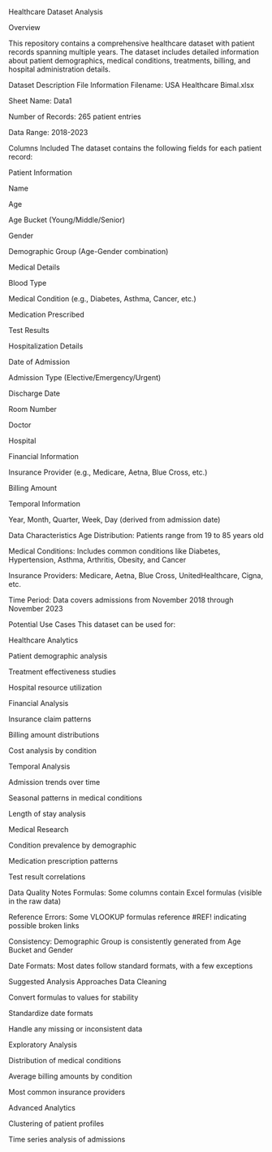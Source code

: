 Healthcare Dataset Analysis 

Overview

This repository contains a comprehensive healthcare dataset with patient records spanning multiple years. The dataset includes detailed information about patient demographics, medical conditions, treatments, billing, and hospital administration details.

Dataset Description
File Information
Filename: USA Healthcare Bimal.xlsx

Sheet Name: Data1

Number of Records: 265 patient entries

Data Range: 2018-2023

Columns Included
The dataset contains the following fields for each patient record:

Patient Information

Name

Age

Age Bucket (Young/Middle/Senior)

Gender

Demographic Group (Age-Gender combination)

Medical Details

Blood Type

Medical Condition (e.g., Diabetes, Asthma, Cancer, etc.)

Medication Prescribed

Test Results

Hospitalization Details

Date of Admission

Admission Type (Elective/Emergency/Urgent)

Discharge Date

Room Number

Doctor

Hospital

Financial Information

Insurance Provider (e.g., Medicare, Aetna, Blue Cross, etc.)

Billing Amount

Temporal Information

Year, Month, Quarter, Week, Day (derived from admission date)

Data Characteristics
Age Distribution: Patients range from 19 to 85 years old

Medical Conditions: Includes common conditions like Diabetes, Hypertension, Asthma, Arthritis, Obesity, and Cancer

Insurance Providers: Medicare, Aetna, Blue Cross, UnitedHealthcare, Cigna, etc.

Time Period: Data covers admissions from November 2018 through November 2023

Potential Use Cases
This dataset can be used for:

Healthcare Analytics

Patient demographic analysis

Treatment effectiveness studies

Hospital resource utilization

Financial Analysis

Insurance claim patterns

Billing amount distributions

Cost analysis by condition

Temporal Analysis

Admission trends over time

Seasonal patterns in medical conditions

Length of stay analysis

Medical Research

Condition prevalence by demographic

Medication prescription patterns

Test result correlations

Data Quality Notes
Formulas: Some columns contain Excel formulas (visible in the raw data)

Reference Errors: Some VLOOKUP formulas reference #REF! indicating possible broken links

Consistency: Demographic Group is consistently generated from Age Bucket and Gender

Date Formats: Most dates follow standard formats, with a few exceptions

Suggested Analysis Approaches
Data Cleaning

Convert formulas to values for stability

Standardize date formats

Handle any missing or inconsistent data

Exploratory Analysis

Distribution of medical conditions

Average billing amounts by condition

Most common insurance providers

Advanced Analytics



Clustering of patient profiles

Time series analysis of admissions
